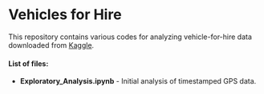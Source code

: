 # Vehicles for Hire

This repository contains various codes for analyzing vehicle-for-hire data downloaded from [Kaggle](www.kaggle.com).

#### List of files:

- **Exploratory_Analysis.ipynb** - Initial analysis of timestamped GPS data.  
